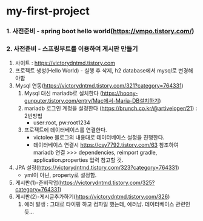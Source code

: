 # my-first-project

### 1. 사전준비 - spring boot hello world(https://vmpo.tistory.com/)

### 2. 사전준비 - 스프링부트를 이용하여 게시판 만들기

1. 사이트 : https://victorydntmd.tistory.com
2. 프로젝트 생성(Hello World) - 실행 후 삭제, h2 database에서 mysql로 변경해야함
3. Mysql 연동(https://victorydntmd.tistory.com/321?category=764331)
   1. Mysql 대신 mariadb로 설치한다 (https://hoony-gunputer.tistory.com/entry/Mac에서-Maria-DB설치하기)
   2. mariadb 로그인 계정을 설정한다 (https://brunch.co.kr/@artiveloper/21) : 2번방법
      - user:root, pw:root1234
   3. 프로젝트에 데이터베이스를 연결한다.
      - victolee 블로그의 내용대로 데이터베이스 설정을 진행한다.
      - 데이터베이스 연결시 https://csy7792.tistory.com/63 참조하여 mariadb 연결 >>> dependencies, reimport gradle, application.properties 입력 참고할 것.
4. JPA 설정(https://victorydntmd.tistory.com/323?category=764331)
   - yml이 아닌, property로 설정함.
5. 게시판(1)-준비작업(https://victorydntmd.tistory.com/325?category=764331)
6. 게시판(2)-게시글추가하기(https://victorydntmd.tistory.com/326)
   1. 에러 발생 : 그대로 타이핑 하고 컴파일 했는데, 에러남. 데이터베이스 관련인듯...
